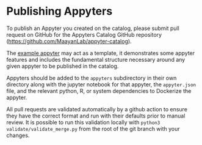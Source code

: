 # Publishing Appyters

To publish an Appyter you created on the catalog, please submit pull request on GitHub for the Appyters Catalog GitHub repository (<https://github.com/MaayanLab/appyter-catalog>).

The [example appyter](https://github.com/MaayanLab/appyter-catalog/tree/master/appyters/example) may act as a template, it demonstrates some appyter features and includes the fundamental structure necessary around any given appyter to be published in the catalog.

Appyters should be added to the `appyters` subdirectory in their own directory along with the jupyter notebook for that appyter, the `appyter.json` file, and the relevant python, R, or system dependencies to Dockerize the appyter.

All pull requests are validated automatically by a github action to ensure they have the correct format and run with their defaults prior to manual review. It is possible to run this validation locally with `python3 validate/validate_merge.py` from the root of the git branch with your changes.
